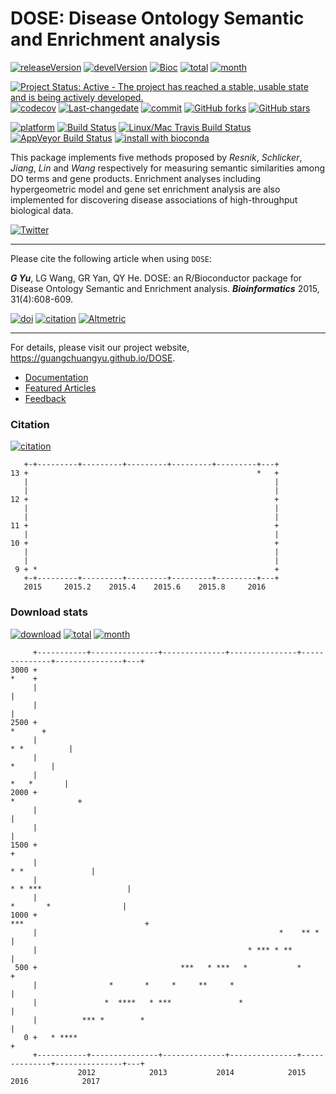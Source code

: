 DOSE: Disease Ontology Semantic and Enrichment analysis
=======================================================

[![releaseVersion](https://img.shields.io/badge/release%20version-3.0.9-green.svg?style=flat)](https://bioconductor.org/packages/DOSE) [![develVersion](https://img.shields.io/badge/devel%20version-3.1.2-green.svg?style=flat)](https://github.com/GuangchuangYu/DOSE) [![Bioc](http://www.bioconductor.org/shields/years-in-bioc/DOSE.svg)](https://www.bioconductor.org/packages/devel/bioc/html/DOSE.html#since) [![total](https://img.shields.io/badge/downloads-52599/total-blue.svg?style=flat)](https://bioconductor.org/packages/stats/bioc/DOSE) [![month](https://img.shields.io/badge/downloads-2924/month-blue.svg?style=flat)](https://bioconductor.org/packages/stats/bioc/DOSE)

[![Project Status: Active - The project has reached a stable, usable state and is being actively developed.](http://www.repostatus.org/badges/latest/active.svg)](http://www.repostatus.org/#active) [![codecov](https://codecov.io/gh/GuangchuangYu/DOSE/branch/master/graph/badge.svg)](https://codecov.io/gh/GuangchuangYu/DOSE/) [![Last-changedate](https://img.shields.io/badge/last%20change-2016--12--11-green.svg)](https://github.com/GuangchuangYu/DOSE/commits/master) [![commit](http://www.bioconductor.org/shields/commits/bioc/DOSE.svg)](https://www.bioconductor.org/packages/devel/bioc/html/DOSE.html#svn_source) [![GitHub forks](https://img.shields.io/github/forks/GuangchuangYu/DOSE.svg)](https://github.com/GuangchuangYu/DOSE/network) [![GitHub stars](https://img.shields.io/github/stars/GuangchuangYu/DOSE.svg)](https://github.com/GuangchuangYu/DOSE/stargazers)

[![platform](http://www.bioconductor.org/shields/availability/devel/DOSE.svg)](https://www.bioconductor.org/packages/devel/bioc/html/DOSE.html#archives) [![Build Status](http://www.bioconductor.org/shields/build/devel/bioc/DOSE.svg)](https://bioconductor.org/checkResults/devel/bioc-LATEST/DOSE/) [![Linux/Mac Travis Build Status](https://img.shields.io/travis/GuangchuangYu/DOSE/master.svg?label=Mac%20OSX%20%26%20Linux)](https://travis-ci.org/GuangchuangYu/DOSE) [![AppVeyor Build Status](https://img.shields.io/appveyor/ci/Guangchuangyu/DOSE/master.svg?label=Windows)](https://ci.appveyor.com/project/GuangchuangYu/DOSE) [![install with bioconda](https://img.shields.io/badge/install%20with-bioconda-green.svg?style=flat)](http://bioconda.github.io/recipes/bioconductor-dose/README.html)

This package implements five methods proposed by *Resnik*, *Schlicker*, *Jiang*, *Lin* and *Wang* respectively for measuring semantic similarities among DO terms and gene products. Enrichment analyses including hypergeometric model and gene set enrichment analysis are also implemented for discovering disease associations of high-throughput biological data.

[![Twitter](https://img.shields.io/twitter/url/https/github.com/GuangchuangYu/DOSE.svg?style=social)](https://twitter.com/intent/tweet?hashtags=DOSE&url=http://bioinformatics.oxfordjournals.org/content/31/4/608)

------------------------------------------------------------------------

Please cite the following article when using `DOSE`:

***G Yu***, LG Wang, GR Yan, QY He. DOSE: an R/Bioconductor package for Disease Ontology Semantic and Enrichment analysis. ***Bioinformatics*** 2015, 31(4):608-609.

[![doi](https://img.shields.io/badge/doi-10.1093/bioinformatics/btu684-green.svg?style=flat)](http://dx.doi.org/10.1093/bioinformatics/btu684) [![citation](https://img.shields.io/badge/cited%20by-22-green.svg?style=flat)](https://scholar.google.com.hk/scholar?oi=bibs&hl=en&cites=16627502277303919270) [![Altmetric](https://img.shields.io/badge/Altmetric-35-green.svg?style=flat)](https://www.altmetric.com/details/2788597)

------------------------------------------------------------------------

For details, please visit our project website, <https://guangchuangyu.github.io/DOSE>.

-   [Documentation](https://guangchuangyu.github.io/DOSE/documentation/)
-   [Featured Articles](https://guangchuangyu.github.io/DOSE/featuredArticles/)
-   [Feedback](https://guangchuangyu.github.io/DOSE/#feedback)

### Citation

[![citation](https://img.shields.io/badge/cited%20by-22-green.svg?style=flat)](https://scholar.google.com.hk/scholar?oi=bibs&hl=en&cites=16627502277303919270)

       +-+---------+---------+---------+---------+---------+---+
    13 +                                                   *   +
       |                                                       |
       |                                                       |
    12 +                                                       +
       |                                                       |
       |                                                       |
    11 +                                                       +
       |                                                       |
    10 +                                                       +
       |                                                       |
       |                                                       |
     9 + *                                                     +
       +-+---------+---------+---------+---------+---------+---+
       2015     2015.2    2015.4    2015.6    2015.8     2016   

### Download stats

[![download](http://www.bioconductor.org/shields/downloads/DOSE.svg)](https://bioconductor.org/packages/stats/bioc/DOSE) [![total](https://img.shields.io/badge/downloads-52599/total-blue.svg?style=flat)](https://bioconductor.org/packages/stats/bioc/DOSE) [![month](https://img.shields.io/badge/downloads-2924/month-blue.svg?style=flat)](https://bioconductor.org/packages/stats/bioc/DOSE)

         +-----------+---------------+--------------+---------------+--------------+---------------+---+
    3000 +                                                                                        *    +
         |                                                                                             |
         |                                                                                             |
    2500 +                                                                                      *      +
         |                                                                                * *          |
         |                                                                                    *        |
         |                                                                                 *   *       |
    2000 +                                                                              *              +
         |                                                                                             |
         |                                                                                             |
    1500 +                                                                                             +
         |                                                                           * *               |
         |                                                                   * * ***                   |
         |                                                                    *       *                |
    1000 +                                                               ***                           +
         |                                                      *    ** *                              |
         |                                               * *** * **                                    |
     500 +                                ***   * ***   *           *                                  +
         |                *       *     *     **     *                                                 |
         |               *  ****   * ***               *                                               |
         |          *** *        *                                                                     |
       0 +   * ****                                                                                    +
         +-----------+---------------+--------------+---------------+--------------+---------------+---+
                   2012            2013           2014            2015           2016            2017
